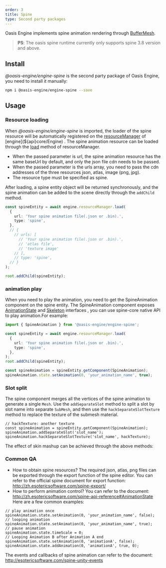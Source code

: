 ```yaml
---
order: 3
title: Spine
type: Second party packages 
---
```


Oasis Engine implements spine animation rendering through [BufferMesh](${docs}buffer-mesh).

> **PS**: The oasis spine runtime currently only supports spine 3.8 version and above.

<playground src="spine-animation.ts"></playground>

## Install

_@oasis-engine/engine-spine_ is the second party package of Oasis Engine, you need to install it manually:

```bash
npm i @oasis-engine/engine-spine --save
```

## Usage
### Resource loading

When _@oasis-engine/engine-spine_ is imported, the loader of the spine resource will be automatically registered on the [resourceManager](${api}core/Engine#resourceManager) of [engine](${api}core/Engine) . The spine animation resource can be loaded through the [load](${api}core/ResourceManager/#load) method of resourceManager.

- When the passed parameter is url, the spine animation resource has the same baseUrl by default, and only the json file cdn needs to be passed.
- When the passed parameter is the urls array, you need to pass the cdn addresses of the three resources json, atlas, image (png, jpg).
- The resource type must be specified as spine.

After loading, a spine entity object will be returned synchronously, and the spine animation can be added to the scene directly through the `addChild` method.

```typescript
const spineEntity = await engine.resourceManager.load(
  {
    url: 'Your spine animation file(.json or .bin).',
    type: 'spine',
  },
  // {
    // urls: [
      // 'Your spine animation file(.json or .bin).',
      // 'atlas file',
      // 'texture image'
    // ],
    // type: 'spine',
  // }
);

root.addChild(spineEntity);

```

### animation play

When you need to play the animation, you need to get the SpineAnimation component on the spine entity. The SpineAnimation component exposes [AnimationState](http://zh.esotericsoftware.com/spine-api-reference#AnimationState) and [Skeleton](http://zh.esotericsoftware.com/spine-api-reference#Skeleton) interfaces , you can use spine-core native API to play animation.For example:

```typescript
import { SpineAnimation } from '@oasis-engine/engine-spine';

const spineEntity = await engine.resourceManager.load(
  {
    url: 'Your spine animation file(.json or .bin).',
    type: 'spine',
  },
);
root.addChild(spineEntity);

const spineAnimation = spineEntity.getComponent(SpineAnimation);
spineAnimation.state.setAnimation(0, 'your_animation_name', true);

```

### Slot split
The spine component merges all the vertices of the spine animation to generate a single `Mesh`. Use the `addSeparateSlot` method to split a slot by slot name into separate `SubMesh`, and then use the `hackSeparateSlotTexture` method to replace the texture of the submesh material.

```
// hackTexture: another texture
const spineAnimation = spineEntity.getComponent(SpineAnimation);
spineAnimation.addSeparateSlot('slot_name');
spineAnimation.hackSeparateSlotTexture('slot_name', hackTexture);

```
The effect of skin mashup can be achieved through the above methods:
<playground src="spine-hack-slot-texture.ts"></playground>

### Common QA
- How to obtain spine resources?
The required json, atlas, png files can be exported through the export function of the spine editor.
You can refer to the official spine document for export function: http://zh.esotericsoftware.com/spine-export/
- How to perform animation control?
You can refer to the document: http://zh.esotericsoftware.com/spine-api-reference#AnimationState
Here are a few common examples:
```
// play animation once
spineAnimation.state.setAnimation(0, 'your_animation_name', false);
// looping animation
spineAnimation.state.setAnimation(0, 'your_animation_name', true);
// pause animation
spineAnimation.state.timeScale = 0;
// Looping Animation B after Animation A end
spineAnimation.state.setAnimation(0, 'animationA', false);
spineAnimation.state.addAnimation(0, 'animationA', true, 0);
```
The events and callbacks of spine animation can refer to the document:
http://esotericsoftware.com/spine-unity-events



